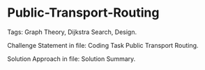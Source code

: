# Public-Transport-Routing
Tags: Graph Theory,  Dijkstra Search, Design.

Challenge Statement in file: Coding Task Public Transport Routing.

Solution Approach in file: Solution Summary.

